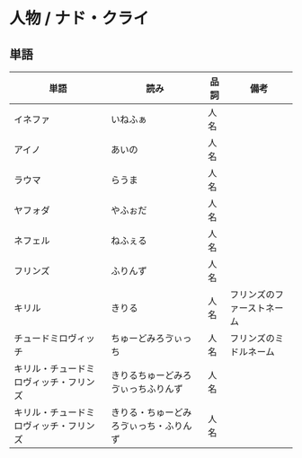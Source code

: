 # 人物 / ナド・クライ

## 単語

|単語|読み|品詞|備考|
|---|---|---|---|
|イネファ|いねふぁ|人名||
|アイノ|あいの|人名||
|ラウマ|らうま|人名||
|ヤフォダ|やふぉだ|人名||
|ネフェル|ねふぇる|人名||
|フリンズ|ふりんず|人名||
|キリル|きりる|人名|フリンズのファーストネーム|
|チュードミロヴィッチ|ちゅーどみろゔぃっち|人名|フリンズのミドルネーム|
|キリル・チュードミロヴィッチ・フリンズ|きりるちゅーどみろゔぃっちふりんず|人名||
|キリル・チュードミロヴィッチ・フリンズ|きりる・ちゅーどみろゔぃっち・ふりんず|人名||